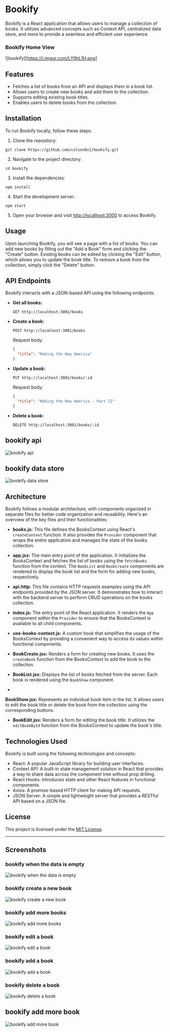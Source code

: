 # Bookify

Bookify is a React application that allows users to manage a collection of books. It utilizes advanced concepts such as Context API, centralized data store, and more to provide a seamless and efficient user experience.

### Bookify Home View
![bookify][https://i.imgur.com/LY9hL1H.png]

## Features

- Fetches a list of books from an API and displays them in a book list.
- Allows users to create new books and add them to the collection.
- Supports editing existing book titles.
- Enables users to delete books from the collection.

## Installation

To run Bookify locally, follow these steps:

1. Clone the repository:

```shell
git clone https://github.com/colson0x1/bookify.git
```

2. Navigate to the project directory:

```shell
cd bookify
```

3. Install the dependencies:

```shell
npm install
```

4. Start the development server:

```shell
npm start
```

5. Open your browser and visit [http://localhost:3000](http://localhost:3000) to access Bookify.

## Usage

Upon launching Bookify, you will see a page with a list of books. You can add new books by filling out the "Add a Book" form and clicking the "Create" button. Existing books can be edited by clicking the "Edit" button, which allows you to update the book title. To remove a book from the collection, simply click the "Delete" button.

## API Endpoints

Bookify interacts with a JSON-based API using the following endpoints:

- **Get all books:**

  ```
  GET http://localhost:3001/books
  ```

- **Create a book:**

  ```
  POST http://localhost:3001/books
  ```

  Request body:

  ```json
  {
    "title": "Making the New America"
  }
  ```

- **Update a book:**

  ```
  PUT http://localhost:3001/books/:id
  ```

  Request body:

  ```json
  {
    "title": "Making the New America - Part II"
  }
  ```

- **Delete a book:**

  ```
  DELETE http://localhost:3001/books/:id
  ```

## bookify api
![bookify api](https://i.imgur.com/Gyfjn9K.png)

## bookify data store
![bookify data store](https://i.imgur.com/48NVSC5.png)

## Architecture

Bookify follows a modular architecture, with components organized in separate files for better code organization and reusability. Here's an overview of the key files and their functionalities:

- **books.js:** This file defines the BooksContext using React's `createContext` function. It also provides the `Provider` component that wraps the entire application and manages the state of the books collection.

- **app.jsx:** The main entry point of the application. It initializes the BooksContext and fetches the list of books using the `fetchBooks` function from the context. The `BookList` and `BookCreate` components are rendered to display the book list and the form for adding new books, respectively.

- **api.http:** This file contains HTTP requests examples using the API endpoints provided by the JSON server. It demonstrates how to interact with the backend server to perform CRUD operations on the books collection.

- **index.js:** The entry point of the React application. It renders the `App` component within the `Provider` to ensure that the BooksContext is available to all child components.

- **use-books-context.js:** A custom hook that simplifies the usage of the BooksContext by providing a convenient way to access its values within functional components.

- **BookCreate.jsx:** Renders a form for creating new books. It uses the `createBook` function from the BooksContext to add the book to the collection.

- **BookList.jsx:** Displays the list of books fetched from the server. Each book is rendered using the `BookShow` component.

-

 **BookShow.jsx:** Represents an individual book item in the list. It allows users to edit the book title or delete the book from the collection using the corresponding buttons.

- **BookEdit.jsx:** Renders a form for editing the book title. It utilizes the `editBookById` function from the BooksContext to update the book's title.

## Technologies Used

Bookify is built using the following technologies and concepts:

- React: A popular JavaScript library for building user interfaces.
- Context API: A built-in state management solution in React that provides a way to share data across the component tree without prop drilling.
- React Hooks: Introduces state and other React features in functional components.
- Axios: A promise-based HTTP client for making API requests.
- JSON Server: A simple and lightweight server that provides a RESTful API based on a JSON file.

## License

This project is licensed under the [MIT License](LICENSE).

---

## Screenshots

### bookify when the data is empty
![bookify when the data is empty](https://i.imgur.com/vf8HDun.png)

### bookify create a new book
![bookify create a new book](https://i.imgur.com/laA3bIx.png)

### bookify add more books
![bookify add more books](https://i.imgur.com/lNfBnPS.png)

### bookify edit a book
![bookify edit a book](https://i.imgur.com/3MZjw11.png)

### bookify add a book
![bookify add a book](https://i.imgur.com/hsXKWzq.png)

### bookify delete a book
![bookify delete a book](https://i.imgur.com/hhpeHfy.png)

## bookify add more book
![bookify add more book](https://i.imgur.com/ZwRUqgs.png)
